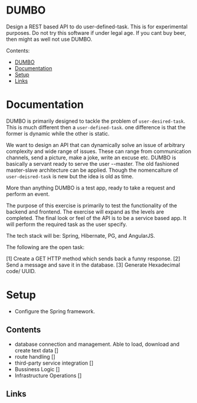 # DUMBO
Design a REST based API to do user-defined-task. This is for experimental purposes. Do not try this software if under legal age. If you cant buy beer, then might as well not use DUMBO.

Contents:
- [DUMBO](#dumbo)
- [Documentation](#documentation)
- [Setup](#setup)
- [Links](#links)

# Documentation

DUMBO is primarily designed to tackle the problem of `user-desired-task`. This is much different then a `user-defined-task`. one difference is that the former is dynamic while the other is static. 

We want to design an API that can dynamically solve an issue of arbitrary complexity and wide range of issues. These can range from communication channels, send a picture, make a joke, write an excuse etc. DUMBO is basically a servant ready to serve the user --master. The old fashioned master-slave architecture can be applied. Though the nomencalture of `user-deisred-task` is new but the idea is old as time.

More than anything DUMBO is a test app, ready to take a request and perform an event. 

The purpose of this exercise is primarily to test the functionality of the backend and frontend. The exercise will expand as the levels are completed. The final look or feel of the API is to be 
a service based app. It will perform the required task as the user specify. 

The tech stack will be: Spring, Hibernate, PG, and AngularJS.

The following are the open task:

[1] Create a GET HTTP method which sends back a funny response.
[2] Send a message and save it in the database.
[3] Generate Hexadecimal code/ UUID.

# Setup

- Configure the Spring framework.


## Contents

 - database connection and management. Able to load, download and create text data []
 - route handling []
 - third-party service integration []
 - Bussiness Logic []
 - Infrastructure Operations []

## Links


